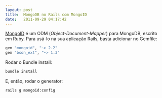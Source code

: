 ```yaml
---
layout: post
title:  MongoDB no Rails com MongoID
date:   2011-09-29 04:17:42
---
```

[MongoID](http://mongoid.org/) é um ODM (_Object-Document-Mapper_) para MongoDB, escrito em Ruby. Para usá-lo na sua aplicação Rails, basta adicionar no Gemfile:

```ruby
gem "mongoid", "~> 2.2"
gem "bson_ext", "~> 1.3"
```

Rodar o Bundle install:

```sh
bundle install
```

E, então, rodar o generator:

```sh
rails g mongoid:config
```
